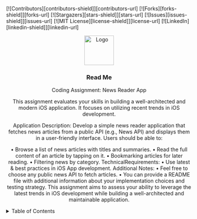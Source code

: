<a id="readme-top"></a>
[![Contributors][contributors-shield]][contributors-url]
[![Forks][forks-shield]][forks-url]
[![Stargazers][stars-shield]][stars-url]
[![Issues][issues-shield]][issues-url]
[![MIT License][license-shield]][license-url]
[![LinkedIn][linkedin-shield]][linkedin-url]
<br />
<div align="center">
  <a href="https://github.com/othneildrew/Best-README-Template">
    <img src="NewsReader/Assets.xcassets/AppIcon.appiconset/80.png" alt="Logo" width="80" height="80">
  </a>

  <h3 align="center">Read Me</h3>

  <p align="center">
    Coding Assignment: News Reader App

This assignment evaluates your skills in building a well-architected and modern iOS application. It focuses on utilizing recent trends in iOS development.

Application Description:
Develop a simple news reader application that fetches news articles from a public API (e.g., News API) and displays them in a user-friendly interface. Users should be able to:

• Browse a list of news articles with titles and summaries.
• Read the full content of an article by tapping on it.
• Bookmarking articles for later reading.
• Filtering news by category.
TechnicalRequirements:
• Use latest & best practices in iOS App development.
Additional Notes:
• Feel free to choose any public news API to fetch articles.
• You can provide a README file with additional information about your implementation choices and testing strategy.
This assignment aims to assess your ability to leverage the latest trends in iOS development while building a well-architected and maintainable application.

  </p>
</div>



<!-- TABLE OF CONTENTS -->
<details>
  <summary>Table of Contents</summary>
  <ol>
    <li>
      <a href="#about-the-project">About The Project</a>
      <ul>
        <li><a href="#built-with">Built With</a></li>
      </ul>
    </li>
    <li>
      <a href="#getting-started">Getting Started</a>
      <ul>
        <li><a href="#prerequisites">Swift Package Manager git@github.com:elai950/AlertToast.git</a></li>
      </ul>
    </li>
    <li><a href="#contributing">Contributing</a></li>
    <li><a href="#contact">Contact</a></li>
    <li><a href="#acknowledgments">Acknowledgments</a></li>
  </ol>
</details>
